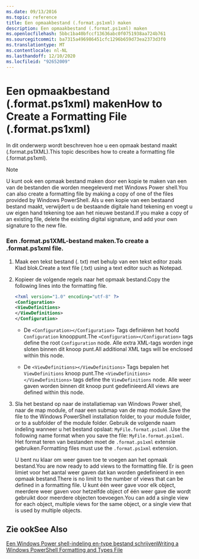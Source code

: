 ```yaml
---
ms.date: 09/13/2016
ms.topic: reference
title: Een opmaakbestand (.format.ps1xml) maken
description: Een opmaakbestand (.format.ps1xml) maken
ms.openlocfilehash: 5bbc1ba40bfccf13636abc0f0751938aa724b761
ms.sourcegitcommit: ba7315a496986451cfc1296b659d73ea2373d3f0
ms.translationtype: MT
ms.contentlocale: nl-NL
ms.lasthandoff: 12/10/2020
ms.locfileid: "92652009"
---
```

# <a name="how-to-create-a-formatting-file-formatps1xml"></a><span data-ttu-id="f9178-103">Een opmaakbestand (.format.ps1xml) maken</span><span class="sxs-lookup"><span data-stu-id="f9178-103">How to Create a Formatting File (.format.ps1xml)</span></span>

<span data-ttu-id="f9178-104">In dit onderwerp wordt beschreven hoe u een opmaak bestand maakt (.format.ps1XML).</span><span class="sxs-lookup"><span data-stu-id="f9178-104">This topic describes how to create a formatting file (.format.ps1xml).</span></span>

> [!NOTE]
> <span data-ttu-id="f9178-105">U kunt ook een opmaak bestand maken door een kopie te maken van een van de bestanden die worden meegeleverd met Windows Power shell.</span><span class="sxs-lookup"><span data-stu-id="f9178-105">You can also create a formatting file by making a copy of one of the files provided by Windows PowerShell.</span></span> <span data-ttu-id="f9178-106">Als u een kopie van een bestaand bestand maakt, verwijdert u de bestaande digitale hand tekening en voegt u uw eigen hand tekening toe aan het nieuwe bestand.</span><span class="sxs-lookup"><span data-stu-id="f9178-106">If you make a copy of an existing file, delete the existing digital signature, and add your own signature to the new file.</span></span>

### <a name="to-create-a-formatps1xml-file"></a><span data-ttu-id="f9178-107">Een .format.ps1XML-bestand maken.</span><span class="sxs-lookup"><span data-stu-id="f9178-107">To create a .format.ps1xml file.</span></span>

1. <span data-ttu-id="f9178-108">Maak een tekst bestand (. txt) met behulp van een tekst editor zoals Klad blok.</span><span class="sxs-lookup"><span data-stu-id="f9178-108">Create a text file (.txt) using a text editor such as Notepad.</span></span>

2. <span data-ttu-id="f9178-109">Kopieer de volgende regels naar het opmaak bestand.</span><span class="sxs-lookup"><span data-stu-id="f9178-109">Copy the following lines into the formatting file.</span></span>

   ```xml
   <?xml version="1.0" encoding="utf-8" ?>
   <Configuration>
   <ViewDefinitions>
   </ViewDefinitions>
   </Configuration>
   ```

   - <span data-ttu-id="f9178-110">De `<Configuration></Configuration>` Tags definiëren het hoofd `Configuration` knooppunt.</span><span class="sxs-lookup"><span data-stu-id="f9178-110">The `<Configuration></Configuration>` tags define the root `Configuration` node.</span></span> <span data-ttu-id="f9178-111">Alle extra XML-tags worden inge sloten binnen dit knoop punt.</span><span class="sxs-lookup"><span data-stu-id="f9178-111">All additional XML tags will be enclosed within this node.</span></span>

   - <span data-ttu-id="f9178-112">De `<ViewDefinitions></ViewDefinitions>` Tags bepalen het `ViewDefinitions` knoop punt.</span><span class="sxs-lookup"><span data-stu-id="f9178-112">The `<ViewDefinitions></ViewDefinitions>` tags define the `ViewDefinitions` node.</span></span> <span data-ttu-id="f9178-113">Alle weer gaven worden binnen dit knoop punt gedefinieerd.</span><span class="sxs-lookup"><span data-stu-id="f9178-113">All views are defined within this node.</span></span>

3. <span data-ttu-id="f9178-114">Sla het bestand op naar de installatiemap van Windows Power shell, naar de map module, of naar een submap van de map module.</span><span class="sxs-lookup"><span data-stu-id="f9178-114">Save the file to the Windows PowerShell installation folder, to your module folder, or to a subfolder of the module folder.</span></span> <span data-ttu-id="f9178-115">Gebruik de volgende naam indeling wanneer u het bestand opslaat:  `MyFile.format.ps1xml` .</span><span class="sxs-lookup"><span data-stu-id="f9178-115">Use the following name format when you save the file:  `MyFile.format.ps1xml`.</span></span> <span data-ttu-id="f9178-116">Het format teren van bestanden moet de `.format.ps1xml` extensie gebruiken.</span><span class="sxs-lookup"><span data-stu-id="f9178-116">Formatting files must use the `.format.ps1xml` extension.</span></span>

   <span data-ttu-id="f9178-117">U bent nu klaar om weer gaven toe te voegen aan het opmaak bestand.</span><span class="sxs-lookup"><span data-stu-id="f9178-117">You are now ready to add views to the formatting file.</span></span> <span data-ttu-id="f9178-118">Er is geen limiet voor het aantal weer gaven dat kan worden gedefinieerd in een opmaak bestand.</span><span class="sxs-lookup"><span data-stu-id="f9178-118">There is no limit to the number of views that can be defined in a formatting file.</span></span> <span data-ttu-id="f9178-119">U kunt één weer gave voor elk object, meerdere weer gaven voor hetzelfde object of één weer gave die wordt gebruikt door meerdere objecten toevoegen.</span><span class="sxs-lookup"><span data-stu-id="f9178-119">You can add a single view for each object, multiple views for the same object, or a single view that is used by multiple objects.</span></span>

## <a name="see-also"></a><span data-ttu-id="f9178-120">Zie ook</span><span class="sxs-lookup"><span data-stu-id="f9178-120">See Also</span></span>

[<span data-ttu-id="f9178-121">Een Windows Power shell-indeling en-type bestand schrijven</span><span class="sxs-lookup"><span data-stu-id="f9178-121">Writing a Windows PowerShell Formatting and Types File</span></span>](./writing-a-powershell-formatting-file.md)
